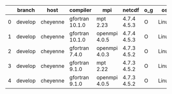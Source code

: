|    | branch   | host     | compiler        | mpi           | netcdf      | o_g   | os    | build   |   u_pass |   u_fail |   s_pass |   s_fail |   e_pass |   e_fail |   nuopc_pass |   nuopc_fail | artifacts_hash                                                                                                                                              | modified                   |
|----|----------|----------|-----------------|---------------|-------------|-------|-------|---------|----------|----------|----------|----------|----------|----------|--------------|--------------|-------------------------------------------------------------------------------------------------------------------------------------------------------------|----------------------------|
|  0 | develop  | cheyenne | gfortran 10.1.0 | mpt 2.23      | 4.7.4 4.5.3 | O     | Linux | pass    |    13685 |        0 |       49 |        0 |       80 |        0 |           50 |            0 | [artifacts](https://github.com/esmf-org/esmf-test-artifacts/tree/5cf6f7e6d1804566cd8f03b54db0e30be7898c55/develop/cheyenne/gfortran/10.1.0/O/mpt/2.23)      | 2022-03-15 16:09:11.752224 |
|  1 | develop  | cheyenne | gfortran 10.1.0 | openmpi 4.0.5 | 4.7.4 4.5.3 | O     | Linux | pass    |    13685 |        0 |       49 |        0 |       80 |        0 |           50 |            0 | [artifacts](https://github.com/esmf-org/esmf-test-artifacts/tree/013c689618c31bdf65c6727e6e3e59e618865f7b/develop/cheyenne/gfortran/10.1.0/O/openmpi/4.0.5) | 2022-03-15 16:09:11.752252 |
|  2 | develop  | cheyenne | gfortran 7.4.0  | openmpi 4.0.3 | 4.7.3 4.5.2 | O     | Linux | pass    |    13685 |        0 |       49 |        0 |       80 |        0 |           50 |            0 | [artifacts](https://github.com/esmf-org/esmf-test-artifacts/tree/5cf6f7e6d1804566cd8f03b54db0e30be7898c55/develop/cheyenne/gfortran/7.4.0/O/openmpi/4.0.3)  | 2022-03-15 16:09:11.752263 |
|  3 | develop  | cheyenne | gfortran 9.1.0  | mpt 2.22      | 4.7.3 4.5.2 | O     | Linux | pass    |    13685 |        0 |       49 |        0 |       80 |        0 |           50 |            0 | [artifacts](https://github.com/esmf-org/esmf-test-artifacts/tree/741f6a6224b2aa2adff48e9e42dcc7e1a033b458/develop/cheyenne/gfortran/9.1.0/O/mpt/2.22)       | 2022-03-15 16:09:11.752268 |
|  4 | develop  | cheyenne | gfortran 9.1.0  | openmpi 4.0.5 | 4.7.3 4.5.2 | O     | Linux | pass    |    13685 |        0 |       49 |        0 |       80 |        0 |           50 |            0 | [artifacts](https://github.com/esmf-org/esmf-test-artifacts/tree/5fda5129096d886b4af578358ac62a9d318f125c/develop/cheyenne/gfortran/9.1.0/O/openmpi/4.0.5)  | 2022-03-15 16:09:11.752259 |